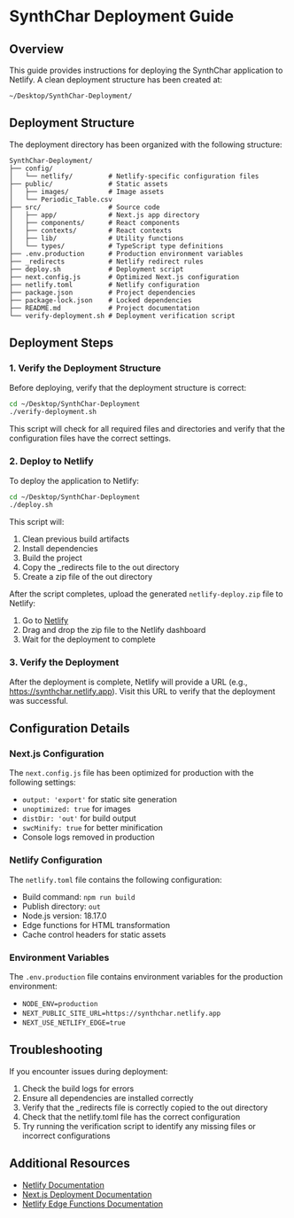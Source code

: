 # SynthChar Deployment Guide

## Overview

This guide provides instructions for deploying the SynthChar application to Netlify. A clean deployment structure has been created at:

```
~/Desktop/SynthChar-Deployment/
```

## Deployment Structure

The deployment directory has been organized with the following structure:

```
SynthChar-Deployment/
├── config/
│   └── netlify/         # Netlify-specific configuration files
├── public/              # Static assets
│   ├── images/          # Image assets
│   └── Periodic_Table.csv
├── src/                 # Source code
│   ├── app/             # Next.js app directory
│   ├── components/      # React components
│   ├── contexts/        # React contexts
│   ├── lib/             # Utility functions
│   └── types/           # TypeScript type definitions
├── .env.production      # Production environment variables
├── _redirects           # Netlify redirect rules
├── deploy.sh            # Deployment script
├── next.config.js       # Optimized Next.js configuration
├── netlify.toml         # Netlify configuration
├── package.json         # Project dependencies
├── package-lock.json    # Locked dependencies
├── README.md            # Project documentation
└── verify-deployment.sh # Deployment verification script
```

## Deployment Steps

### 1. Verify the Deployment Structure

Before deploying, verify that the deployment structure is correct:

```bash
cd ~/Desktop/SynthChar-Deployment
./verify-deployment.sh
```

This script will check for all required files and directories and verify that the configuration files have the correct settings.

### 2. Deploy to Netlify

To deploy the application to Netlify:

```bash
cd ~/Desktop/SynthChar-Deployment
./deploy.sh
```

This script will:
1. Clean previous build artifacts
2. Install dependencies
3. Build the project
4. Copy the _redirects file to the out directory
5. Create a zip file of the out directory

After the script completes, upload the generated `netlify-deploy.zip` file to Netlify:
1. Go to [Netlify](https://app.netlify.com/)
2. Drag and drop the zip file to the Netlify dashboard
3. Wait for the deployment to complete

### 3. Verify the Deployment

After the deployment is complete, Netlify will provide a URL (e.g., https://synthchar.netlify.app). Visit this URL to verify that the deployment was successful.

## Configuration Details

### Next.js Configuration

The `next.config.js` file has been optimized for production with the following settings:

- `output: 'export'` for static site generation
- `unoptimized: true` for images
- `distDir: 'out'` for build output
- `swcMinify: true` for better minification
- Console logs removed in production

### Netlify Configuration

The `netlify.toml` file contains the following configuration:

- Build command: `npm run build`
- Publish directory: `out`
- Node.js version: 18.17.0
- Edge functions for HTML transformation
- Cache control headers for static assets

### Environment Variables

The `.env.production` file contains environment variables for the production environment:

- `NODE_ENV=production`
- `NEXT_PUBLIC_SITE_URL=https://synthchar.netlify.app`
- `NEXT_USE_NETLIFY_EDGE=true`

## Troubleshooting

If you encounter issues during deployment:

1. Check the build logs for errors
2. Ensure all dependencies are installed correctly
3. Verify that the _redirects file is correctly copied to the out directory
4. Check that the netlify.toml file has the correct configuration
5. Try running the verification script to identify any missing files or incorrect configurations

## Additional Resources

- [Netlify Documentation](https://docs.netlify.com/)
- [Next.js Deployment Documentation](https://nextjs.org/docs/deployment)
- [Netlify Edge Functions Documentation](https://docs.netlify.com/edge-functions/overview/)
